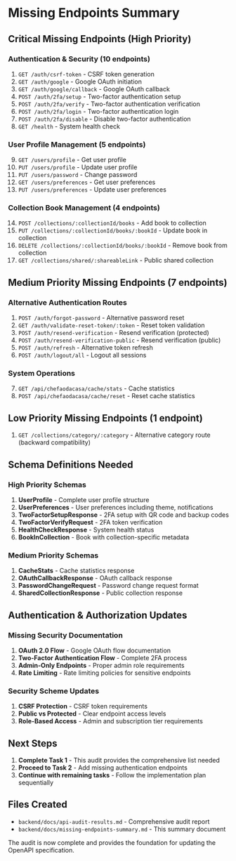 # Missing Endpoints Summary

## Critical Missing Endpoints (High Priority)

### Authentication & Security (10 endpoints)
1. `GET /auth/csrf-token` - CSRF token generation
2. `GET /auth/google` - Google OAuth initiation
3. `GET /auth/google/callback` - Google OAuth callback  
4. `POST /auth/2fa/setup` - Two-factor authentication setup
5. `POST /auth/2fa/verify` - Two-factor authentication verification
6. `POST /auth/2fa/login` - Two-factor authentication login
7. `POST /auth/2fa/disable` - Disable two-factor authentication
8. `GET /health` - System health check

### User Profile Management (5 endpoints)
9. `GET /users/profile` - Get user profile
10. `PUT /users/profile` - Update user profile
11. `PUT /users/password` - Change password
12. `GET /users/preferences` - Get user preferences
13. `PUT /users/preferences` - Update user preferences

### Collection Book Management (4 endpoints)
14. `POST /collections/:collectionId/books` - Add book to collection
15. `PUT /collections/:collectionId/books/:bookId` - Update book in collection
16. `DELETE /collections/:collectionId/books/:bookId` - Remove book from collection
17. `GET /collections/shared/:shareableLink` - Public shared collection

## Medium Priority Missing Endpoints (7 endpoints)

### Alternative Authentication Routes
1. `POST /auth/forgot-password` - Alternative password reset
2. `GET /auth/validate-reset-token/:token` - Reset token validation
3. `POST /auth/resend-verification` - Resend verification (protected)
4. `POST /auth/resend-verification-public` - Resend verification (public)
5. `POST /auth/refresh` - Alternative token refresh
6. `POST /auth/logout/all` - Logout all sessions

### System Operations
7. `GET /api/chefaodacasa/cache/stats` - Cache statistics
8. `POST /api/chefaodacasa/cache/reset` - Reset cache statistics

## Low Priority Missing Endpoints (1 endpoint)

1. `GET /collections/category/:category` - Alternative category route (backward compatibility)

## Schema Definitions Needed

### High Priority Schemas
1. **UserProfile** - Complete user profile structure
2. **UserPreferences** - User preferences including theme, notifications
3. **TwoFactorSetupResponse** - 2FA setup with QR code and backup codes
4. **TwoFactorVerifyRequest** - 2FA token verification
5. **HealthCheckResponse** - System health status
6. **BookInCollection** - Book with collection-specific metadata

### Medium Priority Schemas
1. **CacheStats** - Cache statistics response
2. **OAuthCallbackResponse** - OAuth callback response
3. **PasswordChangeRequest** - Password change request format
4. **SharedCollectionResponse** - Public collection response

## Authentication & Authorization Updates

### Missing Security Documentation
1. **OAuth 2.0 Flow** - Google OAuth flow documentation
2. **Two-Factor Authentication Flow** - Complete 2FA process
3. **Admin-Only Endpoints** - Proper admin role requirements
4. **Rate Limiting** - Rate limiting policies for sensitive endpoints

### Security Scheme Updates
1. **CSRF Protection** - CSRF token requirements
2. **Public vs Protected** - Clear endpoint access levels
3. **Role-Based Access** - Admin and subscription tier requirements

## Next Steps

1. **Complete Task 1** - This audit provides the comprehensive list needed
2. **Proceed to Task 2** - Add missing authentication endpoints
3. **Continue with remaining tasks** - Follow the implementation plan sequentially

## Files Created
- `backend/docs/api-audit-results.md` - Comprehensive audit report
- `backend/docs/missing-endpoints-summary.md` - This summary document

The audit is now complete and provides the foundation for updating the OpenAPI specification.